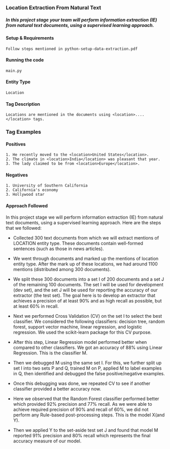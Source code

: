 ### Location Extraction From Natural Text

##### In this project stage your team will perform information extraction (IE) from natural text documents, using a supervised learning approach.

#### Setup & Requirements
```
Follow steps mentioned in python-setup-data-extraction.pdf
```

#### Running the code
```shell
main.py
```

#### Entity Type
```
Location
```

#### Tag Description
```
Locations are mentioned in the documents using <location>....</location> tags.
```

### Tag Examples

#### Positives
```
1. He recently moved to the <location>United States</location>.
2. The climate in <location>India</location> was pleasant that year.
3. The lady claimed to be from <location>Europe</location>.
```
#### Negatives
```
1. University of Southern California
2. California's economy
3. Hollywood star
```

#### Approach Followed

In this project stage we will perform information extraction (IE) from natural text documents, using a supervised learning approach. Here are the steps that we followed: 

*	Collected 300 text documents from which we will extract mentions of LOCATION entity type. These documents contain well-formed sentences (such as those in news articles). 

*	We went through documents and marked up the mentions of location entity type. After the mark up of these locations, we had around 1100 mentions (distributed among 300 documents).

*	We split these 300 documents into a set I of 200 documents and a set J of the remaining 100 documents. The set I will be used for development (dev set), and the set J will be used for reporting the accuracy of our extractor (the test set). The goal here is to develop an extractor that achieves a precision of at least 90% and as high recall as possible, but at least 60% in recall. 

*	Next we performed Cross Validation (CV) on the set I to select the best classifier. We considered the following classifiers: decision tree, random forest, support vector machine, linear regression, and logistic regression. We used the scikit-learn package for this CV purpose. 

*	After this step, Linear Regression model performed better when compared to other classifiers. We got an accuracy of 88% using Linear Regression. This is the classifier M.

*	Then we debugged M using the same set I.  For this, we further split up set I into two sets P and Q, trained M on P, applied M to label examples in Q, then identified and debugged the false positive/negative examples.

*	Once this debugging was done, we repeated CV to see if another classifier provided a better accuracy now.

*	Here we observed that the Random Forest classifier performed better which provided 92% precision and 77% recall. As we were able to achieve required precision of 90% and recall of 60%, we did not perform any Rule-based post-processing steps. This is the model X(and Y).

*	Then we applied Y to the set-aside test set J and found that model M reported 91% precision and 80% recall which represents the final accuracy measure of our model.


